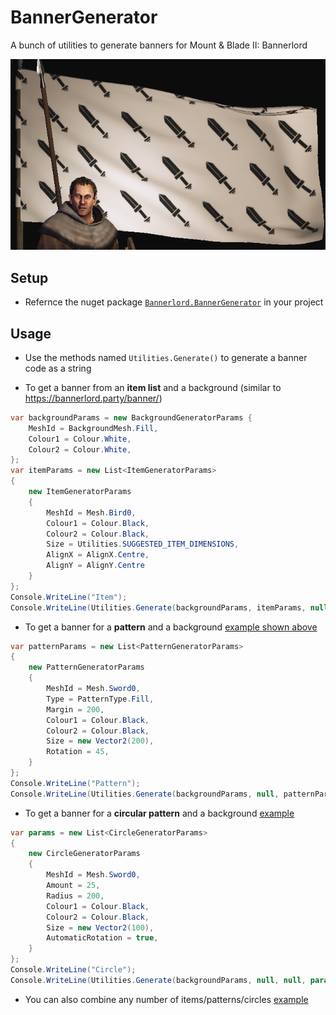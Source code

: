 # BannerGenerator
A bunch of utilities to generate banners for Mount &amp; Blade II: Bannerlord

![Fill](images/fill.png)

## Setup

- Refernce the nuget package [`Bannerlord.BannerGenerator`](https://www.nuget.org/packages/Bannerlord.BannerGenerator) in your project

## Usage

- Use the methods named `Utilities.Generate()` to generate a banner code as a string

- To get a banner from an **item list** and a background (similar to https://bannerlord.party/banner/)

```cs
var backgroundParams = new BackgroundGeneratorParams {
	MeshId = BackgroundMesh.Fill,
	Colour1 = Colour.White,
	Colour2 = Colour.White,
};
var itemParams = new List<ItemGeneratorParams>
{
	new ItemGeneratorParams
	{
		MeshId = Mesh.Bird0,
		Colour1 = Colour.Black,
		Colour2 = Colour.Black,
		Size = Utilities.SUGGESTED_ITEM_DIMENSIONS,
		AlignX = AlignX.Centre,
		AlignY = AlignY.Centre
	}
};
Console.WriteLine("Item");
Console.WriteLine(Utilities.Generate(backgroundParams, itemParams, null, null));
```

- To get a banner for a **pattern** and a background [example shown above](images/fill.png)

```cs
var patternParams = new List<PatternGeneratorParams>
{
	new PatternGeneratorParams
	{
		MeshId = Mesh.Sword0,
		Type = PatternType.Fill,
		Margin = 200,
		Colour1 = Colour.Black,
		Colour2 = Colour.Black,
		Size = new Vector2(200),
		Rotation = 45,
	}
};
Console.WriteLine("Pattern");
Console.WriteLine(Utilities.Generate(backgroundParams, null, patternParams, null));
```

- To get a banner for a **circular pattern** and a background [example](images/circle.png)

```cs
var params = new List<CircleGeneratorParams>
{
	new CircleGeneratorParams
	{
		MeshId = Mesh.Sword0,
		Amount = 25,
		Radius = 200,
		Colour1 = Colour.Black,
		Colour2 = Colour.Black,
		Size = new Vector2(100),
		AutomaticRotation = true,
	}
};
Console.WriteLine("Circle");
Console.WriteLine(Utilities.Generate(backgroundParams, null, null, params));
```

- You can also combine any number of items/patterns/circles [example](images/combine.png)